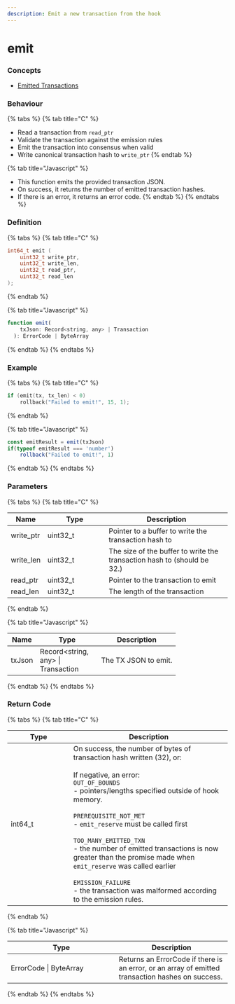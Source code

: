 ```yaml
---
description: Emit a new transaction from the hook
---
```


# emit

### Concepts

* [Emitted Transactions](../../../concepts/emitted-transactions.md)

### Behaviour

{% tabs %}
{% tab title="C" %}
* Read a transaction from `read_ptr`
* Validate the transaction against the emission rules
* Emit the transaction into consensus when valid
* Write canonical transaction hash to `write_ptr`
{% endtab %}

{% tab title="Javascript" %}
* This function emits the provided transaction JSON.
* On success, it returns the number of emitted transaction hashes.&#x20;
* If there is an error, it returns an error code.
{% endtab %}
{% endtabs %}

### Definition

{% tabs %}
{% tab title="C" %}
```c
int64_t emit (
    uint32_t write_ptr,
    uint32_t write_len,
    uint32_t read_ptr,
    uint32_t read_len
);
```


{% endtab %}

{% tab title="Javascript" %}
```javascript
function emit(
    txJson: Record<string, any> | Transaction
  ): ErrorCode | ByteArray
```
{% endtab %}
{% endtabs %}



### Example

{% tabs %}
{% tab title="C" %}
```c
if (emit(tx, tx_len) < 0)
    rollback("Failed to emit!", 15, 1);
```


{% endtab %}

{% tab title="Javascript" %}
```javascript
const emitResult = emit(txJson)
if(typeof emitResult === 'number')
    rollback("Failed to emit!", 1)
```
{% endtab %}
{% endtabs %}



### Parameters

{% tabs %}
{% tab title="C" %}
<table><thead><tr><th>Name</th><th width="124">Type</th><th>Description</th></tr></thead><tbody><tr><td>write_ptr</td><td>uint32_t</td><td>Pointer to a buffer to write the transaction hash to</td></tr><tr><td>write_len</td><td>uint32_t</td><td>The size of the buffer to write the transaction hash to (should be 32.)</td></tr><tr><td>read_ptr</td><td>uint32_t</td><td>Pointer to the transaction to emit</td></tr><tr><td>read_len</td><td>uint32_t</td><td>The length of the transaction</td></tr></tbody></table>


{% endtab %}

{% tab title="Javascript" %}


<table><thead><tr><th>Name</th><th width="124">Type</th><th>Description</th></tr></thead><tbody><tr><td>txJson</td><td>Record&#x3C;string, any> | Transaction</td><td>The TX JSON to emit.</td></tr></tbody></table>
{% endtab %}
{% endtabs %}



### Return Code

{% tabs %}
{% tab title="C" %}
<table><thead><tr><th width="127">Type</th><th>Description</th></tr></thead><tbody><tr><td>int64_t</td><td>On success, the number of bytes of transaction hash written (32), or:<br><br>If negative, an error:<br><code>OUT_OF_BOUNDS</code><br>- pointers/lengths specified outside of hook memory.<br><br><code>PREREQUISITE_NOT_MET</code><br>- <code>emit_reserve</code> must be called first<br><br><code>TOO_MANY_EMITTED_TXN</code><br>- the number of emitted transactions is now greater than the promise made when <code>emit_reserve</code> was called earlier<br><br><code>EMISSION_FAILURE</code><br>- the transaction was malformed according to the emission rules.</td></tr></tbody></table>


{% endtab %}

{% tab title="Javascript" %}


<table><thead><tr><th width="231">Type</th><th>Description</th></tr></thead><tbody><tr><td>ErrorCode | ByteArray</td><td>Returns an ErrorCode if there is an error, or an array of emitted transaction hashes on success.</td></tr></tbody></table>
{% endtab %}
{% endtabs %}

